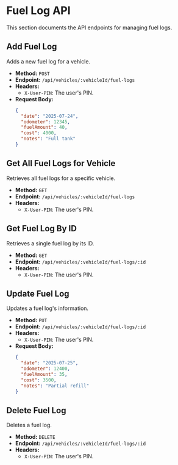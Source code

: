 # Fuel Log API

This section documents the API endpoints for managing fuel logs.

## Add Fuel Log

Adds a new fuel log for a vehicle.

*   **Method:** `POST`
*   **Endpoint:** `/api/vehicles/:vehicleId/fuel-logs`
*   **Headers:**
    *   `X-User-PIN`: The user's PIN.
*   **Request Body:**
    ```json
    {
      "date": "2025-07-24",
      "odometer": 12345,
      "fuelAmount": 40,
      "cost": 4000,
      "notes": "Full tank"
    }
    ```

## Get All Fuel Logs for Vehicle

Retrieves all fuel logs for a specific vehicle.

*   **Method:** `GET`
*   **Endpoint:** `/api/vehicles/:vehicleId/fuel-logs`
*   **Headers:**
    *   `X-User-PIN`: The user's PIN.

## Get Fuel Log By ID

Retrieves a single fuel log by its ID.

*   **Method:** `GET`
*   **Endpoint:** `/api/vehicles/:vehicleId/fuel-logs/:id`
*   **Headers:**
    *   `X-User-PIN`: The user's PIN.

## Update Fuel Log

Updates a fuel log's information.

*   **Method:** `PUT`
*   **Endpoint:** `/api/vehicles/:vehicleId/fuel-logs/:id`
*   **Headers:**
    *   `X-User-PIN`: The user's PIN.
*   **Request Body:**
    ```json
    {
      "date": "2025-07-25",
      "odometer": 12400,
      "fuelAmount": 35,
      "cost": 3500,
      "notes": "Partial refill"
    }
    ```

## Delete Fuel Log

Deletes a fuel log.

*   **Method:** `DELETE`
*   **Endpoint:** `/api/vehicles/:vehicleId/fuel-logs/:id`
*   **Headers:**
    *   `X-User-PIN`: The user's PIN.
